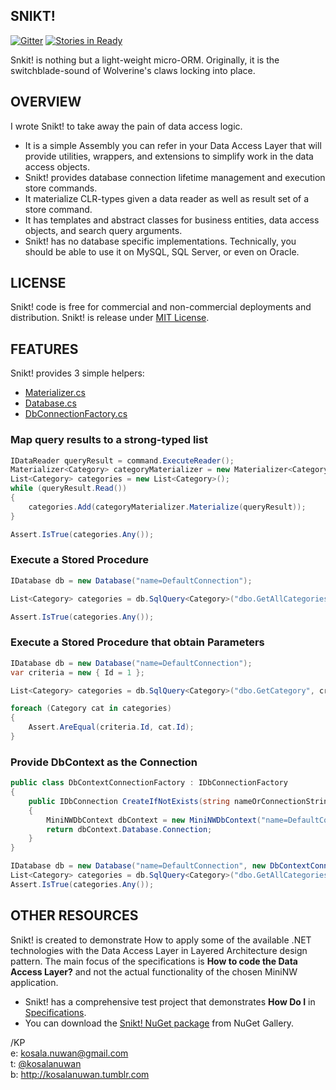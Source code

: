 ## SNIKT!
[![Gitter](https://badges.gitter.im/alertbox/snikt.svg)](https://gitter.im/alertbox/snikt?utm_source=badge&utm_medium=badge&utm_campaign=pr-badge)
[![Stories in Ready](https://badge.waffle.io/alertbox/snikt.svg?label=ready&title=Ready)](http://waffle.io/alertbox/snikt)

Snkit! is nothing but a light-weight micro-ORM. Originally, it is the switchblade-sound of Wolverine's claws locking into place.

## OVERVIEW
I wrote Snikt! to take away the pain of data access logic.
* It is a simple Assembly you can refer in your Data Access Layer that will provide utilities, wrappers, and extensions to simplify work in the data access objects.
* Snikt! provides database connection lifetime management and execution store commands.
* It materialize CLR-types given a data reader as well as result set of a store command.
* It has templates and abstract classes for business entities, data access objects, and search query arguments.
* Snikt! has no database specific implementations. Technically, you should be able to use it on MySQL, SQL Server, or even on Oracle.

## LICENSE
Snikt! code is free for commercial and non-commercial deployments and distribution. Snikt! is release under [MIT License](http://www.opensource.org/licenses/mit-license.php).

## FEATURES
Snikt! provides 3 simple helpers:
* [Materializer.cs](https://github.com/kosalanuwan/snikt/blob/master/Snikt/Materializer.cs)
* [Database.cs](https://github.com/kosalanuwan/snikt/blob/master/Snikt/Database.cs)
* [DbConnectionFactory.cs](https://github.com/kosalanuwan/snikt/blob/master/Snikt/DbConnectionFactory.cs)

### Map query results to a strong-typed list
```csharp
IDataReader queryResult = command.ExecuteReader();
Materializer<Category> categoryMaterializer = new Materializer<Category>(queryResult);
List<Category> categories = new List<Category>();
while (queryResult.Read())
{
    categories.Add(categoryMaterializer.Materialize(queryResult));
}

Assert.IsTrue(categories.Any());
```

### Execute a Stored Procedure
```csharp
IDatabase db = new Database("name=DefaultConnection");

List<Category> categories = db.SqlQuery<Category>("dbo.GetAllCategories").ToList();

Assert.IsTrue(categories.Any());
```

### Execute a Stored Procedure that obtain Parameters
```csharp
IDatabase db = new Database("name=DefaultConnection");
var criteria = new { Id = 1 };

List<Category> categories = db.SqlQuery<Category>("dbo.GetCategory", criteria).ToList();

foreach (Category cat in categories)
{
    Assert.AreEqual(criteria.Id, cat.Id);
}
```

### Provide DbContext as the Connection
```csharp
public class DbContextConnectionFactory : IDbConnectionFactory
{
    public IDbConnection CreateIfNotExists(string nameOrConnectionString)
    {
		MiniNWDbContext dbContext = new MiniNWDbContext("name=DefaultConnection");
        return dbContext.Database.Connection;
    }
}

IDatabase db = new Database("name=DefaultConnection", new DbContextConnectionFactory());
List<Category> categories = db.SqlQuery<Category>("dbo.GetAllCategories").ToList();
Assert.IsTrue(categories.Any());
```

## OTHER RESOURCES
Snikt! is created to demonstrate How to apply some of the available .NET technologies with the Data Access Layer in Layered Architecture design pattern. The main focus of the specifications is <strong>How to code the Data Access Layer?</strong> and not the actual functionality of the chosen MiniNW application.

* Snikt! has a comprehensive test project that demonstrates <strong>How Do I</strong> in [Specifications](https://github.com/kosalanuwan/snikt/tree/master/Snikt.Specifications).
* You can download the [Snikt! NuGet package](https://nuget.org/packages/Snikt/) from NuGet Gallery.


/KP<br />
e: kosala.nuwan@gmail.com<br />
t: [@kosalanuwan](https://www.twitter.com/kosalanuwan)<br />
b: http://kosalanuwan.tumblr.com<br />
